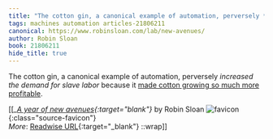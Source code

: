 ```yaml
---
title: "The cotton gin, a canonical example of automation, perversely *increased ..."
tags: machines automation articles-21806211
canonical: https://www.robinsloan.com/lab/new-avenues/
author: Robin Sloan
book: 21806211
hide_title: true
---
```


The cotton gin, a canonical example of automation, perversely *increased the demand for slave labor* because it [made cotton growing so much more profitable](https://www.archives.gov/education/lessons/cotton-gin-patent#:~:text=While%20it%20was%20true%20that,both%20land%20and%20enslaved%20labor).


[[<cite>_[A year of new avenues](https://www.robinsloan.com/lab/new-avenues/){:target="_blank"}_</cite> by Robin Sloan ![favicon](https://s2.googleusercontent.com/s2/favicons?domain=www.robinsloan.com){:class="source-favicon"}<br>
_More_: [Readwise URL](https://readwise.io/open/431542858){:target="_blank"}
::wrap]]